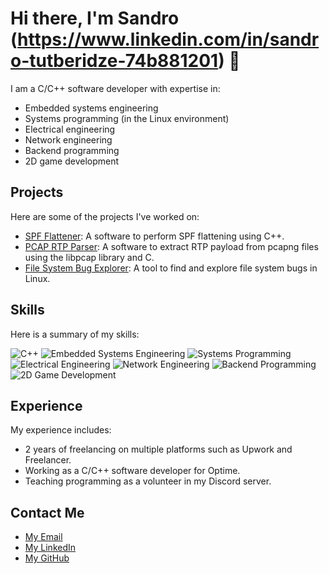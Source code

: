 # Hi there, I'm Sandro (https://www.linkedin.com/in/sandro-tutberidze-74b881201) 👋

I am a C/C++ software developer with expertise in:

- Embedded systems engineering
- Systems programming (in the Linux environment)
- Electrical engineering
- Network engineering
- Backend programming
- 2D game development

## Projects

Here are some of the projects I've worked on:

- [SPF Flattener](https://github.com/SANDRUX/spf-flattener): A software to perform SPF flattening using C++.
- [PCAP RTP Parser](https://github.com/SANDRUX/pcap-rtp-parser): A software to extract RTP payload from pcapng files using the libpcap library and C.
- [File System Bug Explorer](https://github.com/SANDRUX/File-system-bug-explore): A tool to find and explore file system bugs in Linux.

## Skills

Here is a summary of my skills:

![C++](https://img.shields.io/badge/C++-★★★★★-blue)
![Embedded Systems Engineering](https://img.shields.io/badge/Embedded%20Systems%20Engineering-★★★★★-blue)
![Systems Programming](https://img.shields.io/badge/Systems%20Programming-★★★★★-blue)
![Electrical Engineering](https://img.shields.io/badge/Electrical%20Engineering-★★★★☆-blue)
![Network Engineering](https://img.shields.io/badge/Network%20Engineering-★★★☆☆-blue)
![Backend Programming](https://img.shields.io/badge/Backend%20Programming-★★★☆☆-blue)
![2D Game Development](https://img.shields.io/badge/2D%20Game%20Development-★★★☆☆-blue)

## Experience

My experience includes:

- 2 years of freelancing on multiple platforms such as Upwork and Freelancer.
- Working as a C/C++ software developer for Optime.
- Teaching programming as a volunteer in my Discord server.

## Contact Me

- [My Email](mailto:stutberidze@optime.dev)
- [My LinkedIn](https://www.linkedin.com/in/sandro-tutberidze-74b881201)
- [My GitHub](https://github.com/SANDRUX/SANDRUX)
